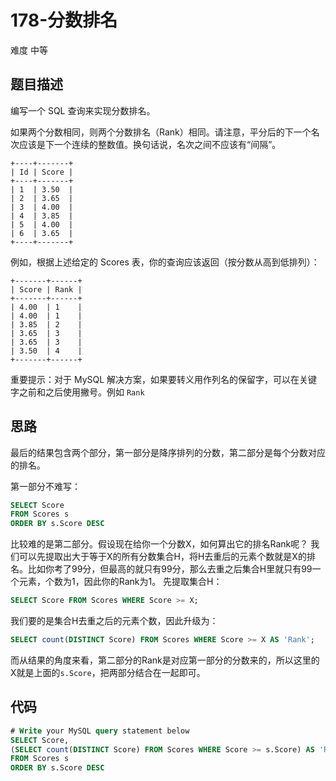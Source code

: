 # 178-分数排名

难度 中等



## 题目描述

编写一个 SQL 查询来实现分数排名。

如果两个分数相同，则两个分数排名（Rank）相同。请注意，平分后的下一个名次应该是下一个连续的整数值。换句话说，名次之间不应该有“间隔”。
```
+----+-------+
| Id | Score |
+----+-------+
| 1  | 3.50  |
| 2  | 3.65  |
| 3  | 4.00  |
| 4  | 3.85  |
| 5  | 4.00  |
| 6  | 3.65  |
+----+-------+
```
例如，根据上述给定的 Scores 表，你的查询应该返回（按分数从高到低排列）：
```
+-------+------+
| Score | Rank |
+-------+------+
| 4.00  | 1    |
| 4.00  | 1    |
| 3.85  | 2    |
| 3.65  | 3    |
| 3.65  | 3    |
| 3.50  | 4    |
+-------+------+
```
重要提示：对于 MySQL 解决方案，如果要转义用作列名的保留字，可以在关键字之前和之后使用撇号。例如 `Rank`



## 思路

最后的结果包含两个部分，第一部分是降序排列的分数，第二部分是每个分数对应的排名。

第一部分不难写：

```	sql
SELECT Score
FROM Scores s
ORDER BY s.Score DESC
```
比较难的是第二部分。假设现在给你一个分数X，如何算出它的排名Rank呢？
我们可以先提取出大于等于X的所有分数集合H，将H去重后的元素个数就是X的排名。比如你考了99分，但最高的就只有99分，那么去重之后集合H里就只有99一个元素，个数为1，因此你的Rank为1。
先提取集合H：

```sql
SELECT Score FROM Scores WHERE Score >= X;
```
我们要的是集合H去重之后的元素个数，因此升级为：
```sql
SELECT count(DISTINCT Score) FROM Scores WHERE Score >= X AS 'Rank';
```
而从结果的角度来看，第二部分的Rank是对应第一部分的分数来的，所以这里的X就是上面的`s.Score`，把两部分结合在一起即可。



## 代码

```sql
# Write your MySQL query statement below
SELECT Score,
(SELECT count(DISTINCT Score) FROM Scores WHERE Score >= s.Score) AS 'Rank'
FROM Scores s
ORDER BY s.Score DESC
```

